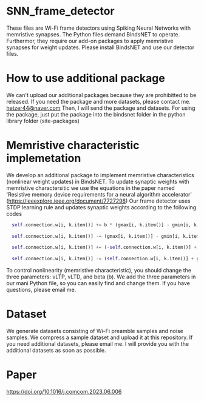 # SNN_frame_detector
These files are Wi-Fi frame detectors using Spiking Neural Networks with memristive synapses.
The Python files demand BindsNET to operate.
Furthermor, they require our add-on packages to apply memristive synapses for weight updates.
Please install BindsNET and use our detector files.

# How to use additional package
We can't upload our additional packages because they are prohibitted to be released.
If you need the package and more datasets, please contact me.
hetzer44@naver.com
Then, I will send the package and datasets.
For using the package, just put the package into the bindsnet folder in the python library folder (site-packages)

# Memristive characteristic implemetation
We develop an additional package to implement memristive characteristics (nonlinear weight updates) in BindsNET.
To update synaptic weights with memristive charactersitic we use the equations in the paper named 'Resistive memory device requirements for a neural algorithm accelerator' (https://ieeexplore.ieee.org/document/7727298)
Our frame detector uses STDP learning rule and updates synaptic weights according to the following codes

``` python
  self.connection.w[i, k.item()] += b * (gmax[i, k.item()] - gmin[i, k.item()]) / 256 # LTP (linear)
  
  self.connection.w[i, k.item()] -= (gmax[i, k.item()] - gmin[i, k.item()]) / 256 # LTD (linear)
  
  self.connection.w[i, k.item()] += (-self.connection.w[i, k.item()] + g1ltp[i, k.item()] + gmin[i, k.item()]) * (1 - np.exp(-vltp * b / 256)) # LTP (nonlinear)
  
  self.connection.w[i, k.item()] -= (self.connection.w[i, k.item()] + g1ltd[i, k.item()] - gmax[i, k.item()]) * (1 - np.exp(vltd / 256)) # LTD (nonlinear)
```

To control nonlinearity (memristive characteristic), you should change the three parameters: vLTP, vLTD, and beta (b).
We add the three parameters in our mani Python file, so you can easily find and change them.
If you have questions, please email me.

# Dataset
We generate datasets consisting of Wi-Fi preamble samples and noise samples.
We compress a sample dataset and upload it at this repository.
If you need additional datasets, please email me.
I will provide you with the additional datasets as soon as possible.

# Paper
https://doi.org/10.1016/j.comcom.2023.06.006
